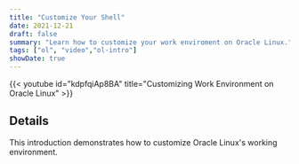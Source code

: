 ```yaml
---
title: "Customize Your Shell"
date: 2021-12-21
draft: false
summary: "Learn how to customize your work enviroment on Oracle Linux."
tags: ["ol", "video","ol-intro"]
showDate: true
---
```


{{< youtube id="kdpfqiAp8BA" title="Customizing Work Environment on Oracle Linux" >}}

## Details

This introduction demonstrates how to customize Oracle Linux's working environment.

